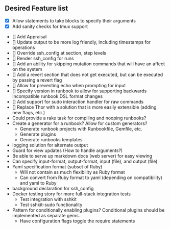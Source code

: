 ## Desired Feature list

* [X] Allow statements to take blocks to specify their arguments
* [X] Add sanity checks for tmux support
* [] Add Appraisal
* [] Update output to be more log friendly, including timestamps for operations
* [] Override ssh_config at section, step levels
* [] Render ssh_config for runs
* [] Add an ability for skipping mutation commands that will have an affect on the system
* [] Add a revert section that does not get executed, but can be executed by passing a revert flag
* [] Allow for preventing echo when prompting for input
* [] Specify version in runbook to allow for supporting backwards incompatible runbook DSL format changes
* [] Add support for sudo interaction handler for raw commands
* [] Replace Thor with a solution that is more easily extensible (adding new flags, etc.)
* Could provide a rake task for compiling and nooping runbooks?
* Create a generator for a runbook? Allow for custom generators?
  * Generate runbook projects with Runbookfile, Gemfile, etc.
  * Generate plugins
  * Generate runbooks templates
* logging solution for alternate output
* Guard for view updates (How to handle arguments?)
* Be able to serve up markdown docs (web server) for easy viewing
* Can specify input-format, output-format, input (file), and output (file)
* Yaml specification format (subset of Ruby)
  * Will not contain as much flexibility as Ruby format
  * Can convert from Ruby format to yaml (depending on compatibility) and yaml to Ruby
* background declaration for ssh_config
* Docker testing story for more full-stack integration tests
  * Test integration with sshkit
  * Test sshkit-sudo functionality
* Pattern for conditionally enabling plugins? Conditional plugins should be implemented as separate gems.
  * Have configuration flags toggle the require statements
